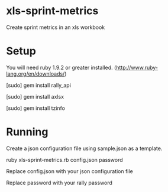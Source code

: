 xls-sprint-metrics
==================

Create sprint metrics in an xls workbook

Setup
=====

You will need ruby 1.9.2 or greater installed. (http://www.ruby-lang.org/en/downloads/)

[sudo] gem install rally_api

[sudo] gem install axlsx

[sudo] gem install tzinfo

Running
=======

Create a json configuration file using sample.json as a template. 

ruby xls-sprint-metrics.rb config.json password

Replace config.json with your json configuration file

Replace password with your rally password


